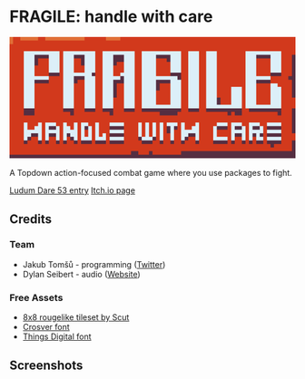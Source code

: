 # FRAGILE: handle with care
![logo](Sprites/logo_short_larget.png)

A Topdown action-focused combat game where you use packages to fight.

[Ludum Dare 53 entry](https://ldjam.com/events/ludum-dare/53/fragile-handle-with-care)
[Itch.io page](https://jakubtomsu.itch.io/fragile-handle-with-care)

## Credits
### Team
- Jakub Tomšů - programming ([Twitter](https://twitter.com/jakubtomsu_))
- Dylan Seibert - audio ([Website](https://dot.cards/dylanseibert))

### Free Assets
- [8x8 rougelike tileset by Scut](https://scut.itch.io/7drl-tileset-2018)
- [Crosver font](https://befonts.com/crosver-font.html)
- [Things Digital font](https://befonts.com/things-digital-font.html)

## Screenshots
